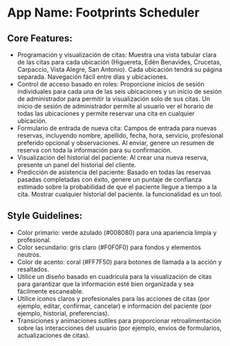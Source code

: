 # **App Name**: Footprints Scheduler

## Core Features:

- Programación y visualización de citas: Muestra una vista tabular clara de las citas para cada ubicación (Higuereta, Edén Benavides, Crucetas, Carpaccio, Vista Alegre, San Antonio). Cada ubicación tendrá su página separada. Navegación fácil entre días y ubicaciones.
- Control de acceso basado en roles: Proporcione inicios de sesión individuales para cada una de las seis ubicaciones y un inicio de sesión de administrador para permitir la visualización solo de sus citas. Un inicio de sesión de administrador permite al usuario ver el horario de todas las ubicaciones y permite reservar una cita en cualquier ubicación.
- Formulario de entrada de nueva cita: Campos de entrada para nuevas reservas, incluyendo nombre, apellido, fecha, hora, servicio, profesional preferido opcional y observaciones. Al enviar, genere un resumen de reserva con toda la información para su confirmación.
- Visualización del historial del paciente: Al crear una nueva reserva, presente un panel del historial del cliente.
- Predicción de asistencia del paciente: Basado en todas las reservas pasadas completadas con éxito, genere un puntaje de confianza estimado sobre la probabilidad de que el paciente llegue a tiempo a la cita. Mostrar cualquier historial del paciente. la funcionalidad es un tool.

## Style Guidelines:

- Color primario: verde azulado (#008080) para una apariencia limpia y profesional.
- Color secundario: gris claro (#F0F0F0) para fondos y elementos neutros.
- Color de acento: coral (#FF7F50) para botones de llamada a la acción y resaltados.
- Utilice un diseño basado en cuadrícula para la visualización de citas para garantizar que la información esté bien organizada y sea fácilmente escaneable.
- Utilice iconos claros y profesionales para las acciones de citas (por ejemplo, editar, confirmar, cancelar) e información del paciente (por ejemplo, historial, preferencias).
- Transiciones y animaciones sutiles para proporcionar retroalimentación sobre las interacciones del usuario (por ejemplo, envíos de formularios, actualizaciones de citas).